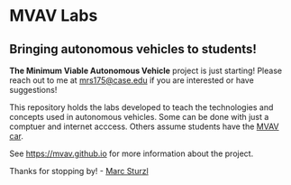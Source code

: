 # MVAV Labs
## Bringing autonomous vehicles to students!


**The Minimum Viable Autonomous Vehicle** project is just starting! Please reach out to me at mrs175@case.edu if you are interested or have suggestions!

This repository holds the labs developed to teach the technologies and concepts used in autonomous vehicles. Some can be done with just a comptuer and internet acccess. Others assume students have the [MVAV car](https://github.com/sturzl/mvav). 

See https://mvav.github.io for more information about the project.

Thanks for stopping by! - [Marc Sturzl](https://sturzl.com/)
